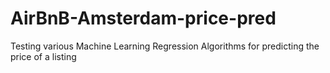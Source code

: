 # AirBnB-Amsterdam-price-pred
Testing various Machine Learning Regression Algorithms for predicting the price of a listing
